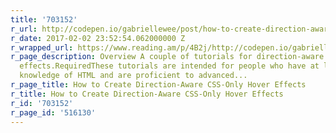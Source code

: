 ```yaml
---
title: '703152'
r_url: http://codepen.io/gabriellewee/post/how-to-create-direction-aware-css-only-hover-effects
r_date: 2017-02-02 23:52:54.062000000 Z
r_wrapped_url: https://www.reading.am/p/4B2j/http://codepen.io/gabriellewee/post/how-to-create-direction-aware-css-only-hover-effects
r_page_description: Overview A couple of tutorials for direction-aware CSS-only hover
  effects.RequiredThese tutorials are intended for people who have at least a basic
  knowledge of HTML and are proficient to advanced...
r_page_title: How to Create Direction-Aware CSS-Only Hover Effects
r_title: How to Create Direction-Aware CSS-Only Hover Effects
r_id: '703152'
r_page_id: '516130'
---
```


